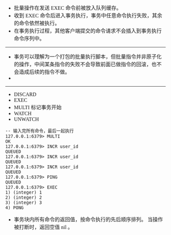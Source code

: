 <font face="SimSun" size=3>

- 批量操作在发送 EXEC 命令前被放入队列缓存。
- 收到 EXEC 命令后进入事务执行，事务中任意命令执行失败，其余的命令依然被执行。
- 在事务执行过程，其他客户端提交的命令请求不会插入到事务执行命令序列中。

---

- 事务可以理解为一个打包的批量执行脚本，但批量指令并非原子化的操作，中间某条指令的失败不会导致前面已做指令的回滚，也不会造成后续的指令不做。
- 

---

- DISCARD
- EXEC
- MULTI 标记事务开始
- WATCH
- UNWATCH
~~~
-- 输入完所有命令，最后一起执行
127.0.0.1:6379> MULTI
OK
127.0.0.1:6379> INCR user_id
QUEUED
127.0.0.1:6379> INCR user_id
QUEUED
127.0.0.1:6379> INCR user_id
QUEUED
127.0.0.1:6379> PING
QUEUED
127.0.0.1:6379> EXEC
1) (integer) 1
2) (integer) 2
3) (integer) 3
4) PONG
~~~
- 事务块内所有命令的返回值，按命令执行的先后顺序排列。 当操作被打断时，返回空值 nil 。

</font>